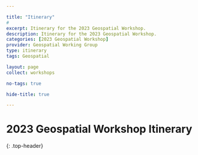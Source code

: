 ```yaml
---

title: "Itinerary"
# 
excerpt: Itinerary for the 2023 Geospatial Workshop.
description: Itinerary for the 2023 Geospatial Workshop.
categories: [2023 Geospatial Workshop]  
provider: Geospatial Working Group
type: itinerary
tags: Geospatial

layout: page
collect: workshops

no-tags: true

hide-title: true

---
```

# 2023 Geospatial Workshop Itinerary
{: .top-header}

<br>